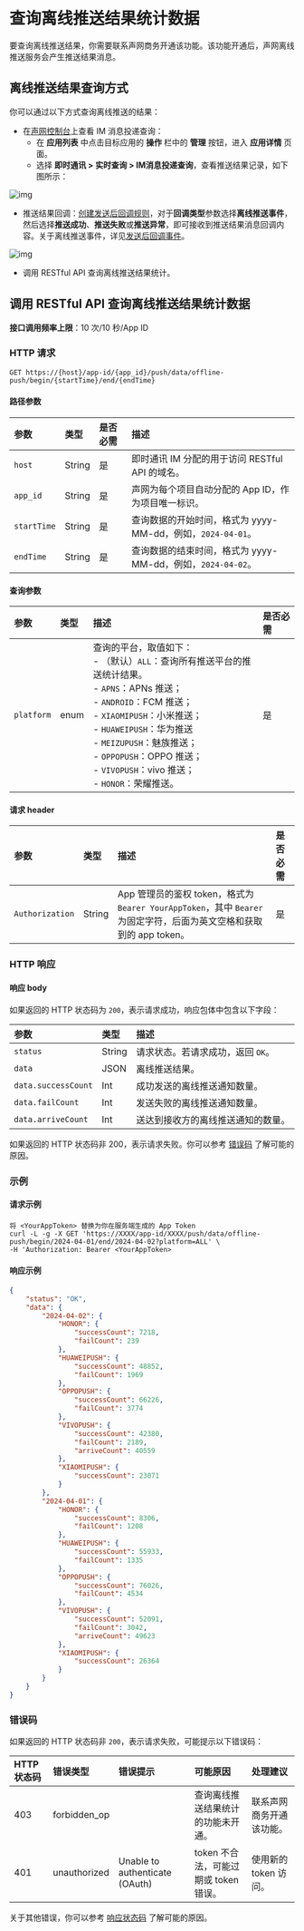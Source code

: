 # 查询离线推送结果统计数据

要查询离线推送结果，你需要联系声网商务开通该功能。该功能开通后，声网离线推送服务会产生推送结果消息。

## 离线推送结果查询方式

你可以通过以下方式查询离线推送的结果：

- 在[声网控制台](https://console.shengwang.cn/overview)上查看 IM 消息投递查询：
  - 在 **应用列表** 中点击目标应用的 **操作** 栏中的 **管理** 按钮，进入 **应用详情** 页面。
  - 选择 **即时通讯 > 实时查询 > IM消息投递查询**，查看推送结果记录，如下图所示：

![img](/images/server-side/message_delivery_query.png)

- 推送结果回调：[创建发送后回调规则](/product/enable_and_configure_IM.html#配置回调规则)，对于**回调类型**参数选择**离线推送事件**，然后选择**推送成功**、**推送失败**或**推送异常**，即可接收到推送结果消息回调内容。关于离线推送事件，详见[发送后回调事件](/document/server-side/callback_login_logout.html)。

![img](/images/server-side/post_callback_push.png)

- 调用 RESTful API 查询离线推送结果统计。

## 调用 RESTful API 查询离线推送结果统计数据

**接口调用频率上限**：10 次/10 秒/App ID

### HTTP 请求

```shell
GET https://{host}/app-id/{app_id}/push/data/offline-push/begin/{startTime}/end/{endTime}
```

#### 路径参数

| 参数       | 类型   | 是否必需 | 描述         |
| :--------- | :----- | :------- | :------------------------- |
| `host`     | String | 是       | 即时通讯 IM 分配的用于访问 RESTful API 的域名。 | 
| `app_id`     | String | 是       | 声网为每个项目自动分配的 App ID，作为项目唯一标识。 | 
| `startTime` | String |  是       | 查询数据的开始时间，格式为 yyyy-MM-dd，例如，`2024-04-01`。 |
| `endTime`   | String |  是       | 查询数据的结束时间，格式为 yyyy-MM-dd，例如，`2024-04-02`。 |

#### 查询参数

| 参数       | 类型 | 描述                                                         | 是否必需 |
| :--------- | :--- | :----------------------------------------------------------- | :------- |
| `platform` | enum | 查询的平台，取值如下：<br/> - （默认）`ALL`：查询所有推送平台的推送统计结果。<br/> - `APNS`：APNs 推送；<br/> - `ANDROID`：FCM 推送；<br/> - `XIAOMIPUSH`：小米推送；<br/> - `HUAWEIPUSH`：华为推送<br/> - `MEIZUPUSH`：魅族推送；<br/> - `OPPOPUSH`：OPPO 推送；<br/> - `VIVOPUSH`：vivo 推送；<br/> - `HONOR`：荣耀推送。| 是       |

#### 请求 header

| 参数            | 类型   | 描述        | 是否必需 |
| :-------------- | :----- | :------------------- | :------- |
| `Authorization` | String | App 管理员的鉴权 token，格式为 `Bearer YourAppToken`，其中 `Bearer` 为固定字符，后面为英文空格和获取到的 app token。 | 是       |

### HTTP 响应

#### 响应 body

如果返回的 HTTP 状态码为 `200`，表示请求成功，响应包体中包含以下字段：

| 参数        | 类型   | 描述                                                         |
| :---------- | :----- | :----------------------------------------------------------- |
| `status`  | String | 请求状态。若请求成功，返回 `OK`。 |
| `data`  | JSON | 离线推送结果。 |
| `data.successCount`  | Int | 成功发送的离线推送通知数量。 |
| `data.failCount`  | Int | 发送失败的离线推送通知数量。 |
| `data.arriveCount`  | Int | 送达到接收方的离线推送通知的数量。 |

如果返回的 HTTP 状态码非 200，表示请求失败。你可以参考 [错误码](#错误码) 了解可能的原因。

### 示例

#### 请求示例

```shell
将 <YourAppToken> 替换为你在服务端生成的 App Token
curl -L -g -X GET 'https://XXXX/app-id/XXXX/push/data/offline-push/begin/2024-04-01/end/2024-04-02?platform=ALL' \
-H 'Authorization: Bearer <YourAppToken>
```

#### 响应示例

```json
{
    "status": "OK",
    "data": {
        "2024-04-02": {
            "HONOR": {
                "successCount": 7218,
                "failCount": 239
            },
            "HUAWEIPUSH": {
                "successCount": 48852,
                "failCount": 1969
            },
            "OPPOPUSH": {
                "successCount": 66226,
                "failCount": 3774
            },
            "VIVOPUSH": {
                "successCount": 42380,
                "failCount": 2189,
                "arriveCount": 40559
            },
            "XIAOMIPUSH": {
                "successCount": 23071
            }
        },
        "2024-04-01": {
            "HONOR": {
                "successCount": 8306,
                "failCount": 1208
            },
            "HUAWEIPUSH": {
                "successCount": 55933,
                "failCount": 1335
            },
            "OPPOPUSH": {
                "successCount": 76026,
                "failCount": 4534
            },
            "VIVOPUSH": {
                "successCount": 52091,
                "failCount": 3042,
                "arriveCount": 49623
            },
            "XIAOMIPUSH": {
                "successCount": 26364
            }
        }
    }
}
```

### 错误码

如果返回的 HTTP 状态码非 `200`，表示请求失败，可能提示以下错误码：

| HTTP 状态码 | 错误类型         | 错误提示       | 可能原因            | 处理建议             |
| :---------- | :--------------- | :------------------ | :-------------- | :--------------- |
| 403         | forbidden_op     |        | 查询离线推送结果统计的功能未开通。                               | 联系声网商务开通该功能。                                     |
| 401         | unauthorized     | Unable to authenticate (OAuth)                               | token 不合法，可能过期或 token 错误。                        | 使用新的 token 访问。                                        |

关于其他错误，你可以参考 [响应状态码](error.html) 了解可能的原因。